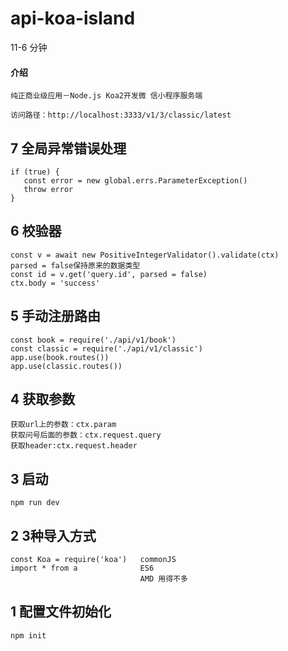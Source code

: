 # api-koa-island

11-6 分钟

#### 介绍
    纯正商业级应用－Node.js Koa2开发微 信小程序服务端
    
    访问路径：http://localhost:3333/v1/3/classic/latest

## 7 全局异常错误处理
    if (true) {
       const error = new global.errs.ParameterException()
       throw error
    }

## 6 校验器
    const v = await new PositiveIntegerValidator().validate(ctx)
    parsed = false保持原来的数据类型
    const id = v.get('query.id', parsed = false)
    ctx.body = 'success'
    
## 5 手动注册路由
    const book = require('./api/v1/book')
    const classic = require('./api/v1/classic')
    app.use(book.routes())
    app.use(classic.routes())

## 4 获取参数
    获取url上的参数：ctx.param
    获取问号后面的参数：ctx.request.query
    获取header:ctx.request.header

## 3 启动
    npm run dev

## 2 3种导入方式
    const Koa = require('koa')   commonJS
    import * from a              ES6
                                 AMD 用得不多

## 1 配置文件初始化
    npm init